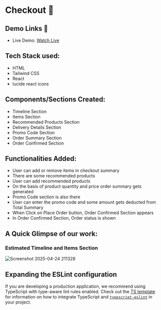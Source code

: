 # Checkout 💪

## Demo Links 🚀
- Live Demo: [Watch Live](https://checkout-ashy.vercel.app/)

## Tech Stack used:
- HTML
- Tailwind CSS
- React
- lucide react icons

## Components/Sections Created:
- Timeline Section
- Items Section
- Recommended Products Section
- Delivery Details Section
- Promo Code Section
- Order Summary Section
- Order Confirmed Section

## Functionalities Added:
- User can add or remove items in checkout summary
- There are some recommended products
- User can add recommended products
- On the basis of product quantity and price order summary gets generated
- Promo Code section is also there
- User can enter the promo code and some amount gets deducted from Total Summary
- When Click on Place Order button, Order Confirmed Section appears
- In Order Confirmed Section, Order status is shown
  

## A Quick Glimpse of our work:
### Estimated Timeline and Items Section
![Screenshot 2025-04-24 211328](https://github.com/user-attachments/assets/fc662533-c7a9-4aff-b43f-3a69e3da6a69)


## Expanding the ESLint configuration

If you are developing a production application, we recommend using TypeScript with type-aware lint rules enabled. Check out the [TS template](https://github.com/vitejs/vite/tree/main/packages/create-vite/template-react-ts) for information on how to integrate TypeScript and [`typescript-eslint`](https://typescript-eslint.io) in your project.
